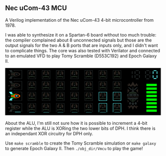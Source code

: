 Nec uCom-43 MCU
---

A Verilog implementation of the Nec uCom-43 4-bit microcontroller from 1978.

I was able to synthesize it on a Spartan-6 board without too much trouble: the compiler complained about 8 unconnected signals but those are the output signals for the two A & B ports that are inputs only, and I didn't want to complicate things. The core was also tested with Verilator and connected to an emulated VFD to play Tomy Scramble (D553C192) and Epoch Galaxy II.

![Preview](./preview.apng)

About the ALU, I'm still not sure how it is possible to increment a 4-bit register while the ALU is XORing the two lower bits of DPH. I think there is an independant XOR circuitry for DPH only.

Use `make scramble` to create the Tomy Scramble simulation or `make galaxy` to generate Epoch Galaxy II. Then `./obj_dir/Vmcu` to play the game!

